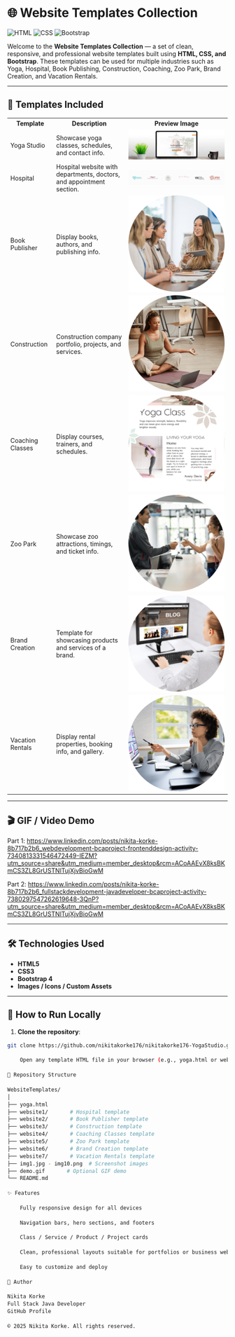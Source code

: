 # 🌐 Website Templates Collection

![HTML](https://img.shields.io/badge/HTML5-E34F26?style=for-the-badge&logo=html5&logoColor=white)
![CSS](https://img.shields.io/badge/CSS3-1572B6?style=for-the-badge&logo=css3&logoColor=white)
![Bootstrap](https://img.shields.io/badge/Bootstrap-563D7C?style=for-the-badge&logo=bootstrap&logoColor=white)

Welcome to the **Website Templates Collection** — a set of clean, responsive, and professional website templates built using **HTML, CSS, and Bootstrap**. These templates can be used for multiple industries such as Yoga, Hospital, Book Publishing, Construction, Coaching, Zoo Park, Brand Creation, and Vacation Rentals.

---

## 📌 Templates Included

<table>
  <tr>
    <th>Template</th>
    <th>Description</th>
    <th>Preview Image</th>
  </tr>
  <tr>
    <td>Yoga Studio</td>
    <td>Showcase yoga classes, schedules, and contact info.</td>
    <td><img src="img1.jpg" alt="Yoga Studio" style="max-width:100%; height:auto;"></td>
  </tr>
  <tr>
    <td>Hospital</td>
    <td>Hospital website with departments, doctors, and appointment section.</td>
    <td><img src="logo6.png" alt="Hospital" style="max-width:100%; height:auto;"></td>
  </tr>
  <tr>
    <td>Book Publisher</td>
    <td>Display books, authors, and publishing info.</td>
    <td><img src="img2.png" alt="Book Publisher" style="max-width:100%; height:auto;"></td>
  </tr>
  <tr>
    <td>Construction</td>
    <td>Construction company portfolio, projects, and services.</td>
    <td><img src="img3.png" alt="Construction" style="max-width:100%; height:auto;"></td>
  </tr>
  <tr>
    <td>Coaching Classes</td>
    <td>Display courses, trainers, and schedules.</td>
    <td><img src="img4.png" alt="Coaching Classes" style="max-width:100%; height:auto;"></td>
  </tr>
  <tr>
    <td>Zoo Park</td>
    <td>Showcase zoo attractions, timings, and ticket info.</td>
    <td><img src="img5.png" alt="Zoo Park" style="max-width:100%; height:auto;"></td>
  </tr>
  <tr>
    <td>Brand Creation</td>
    <td>Template for showcasing products and services of a brand.</td>
    <td><img src="img6.png" alt="Brand Creation" style="max-width:100%; height:auto;"></td>
  </tr>
  <tr>
    <td>Vacation Rentals</td>
    <td>Display rental properties, booking info, and gallery.</td>
    <td><img src="img7.png" alt="Vacation Rentals" style="max-width:100%; height:auto;"></td>
  </tr>
</table>

---

## 🎬 GIF / Video Demo

Part 1:  https://www.linkedin.com/posts/nikita-korke-8b717b2b6_webdevelopment-bcaproject-frontenddesign-activity-7340813331546472449-IEZM?utm_source=share&utm_medium=member_desktop&rcm=ACoAAEvX8ksBKmCS3ZL8GrUSTNlTujXjvBioGwM

Part 2: https://www.linkedin.com/posts/nikita-korke-8b717b2b6_fullstackdevelopment-javadeveloper-bcaproject-activity-7380297547262619648-3QnP?utm_source=share&utm_medium=member_desktop&rcm=ACoAAEvX8ksBKmCS3ZL8GrUSTNlTujXjvBioGwM

---

## 🛠️ Technologies Used

- **HTML5**
- **CSS3**
- **Bootstrap 4**
- **Images / Icons / Custom Assets**

---

## 🚀 How to Run Locally

1. **Clone the repository**:

```bash
git clone https://github.com/nikitakorke176/nikitakorke176-YogaStudio.git

    Open any template HTML file in your browser (e.g., yoga.html or website1/index.html).

📂 Repository Structure

WebsiteTemplates/
│
├── yoga.html
├── website1/       # Hospital template
├── website2/       # Book Publisher template
├── website3/       # Construction template
├── website4/       # Coaching Classes template
├── website5/       # Zoo Park template
├── website6/       # Brand Creation template
├── website7/       # Vacation Rentals template
├── img1.jpg - img10.png  # Screenshot images
├── demo.gif       # Optional GIF demo
└── README.md

✨ Features

    Fully responsive design for all devices

    Navigation bars, hero sections, and footers

    Class / Service / Product / Project cards

    Clean, professional layouts suitable for portfolios or business websites

    Easy to customize and deploy

📌 Author

Nikita Korke
Full Stack Java Developer
GitHub Profile

© 2025 Nikita Korke. All rights reserved.
